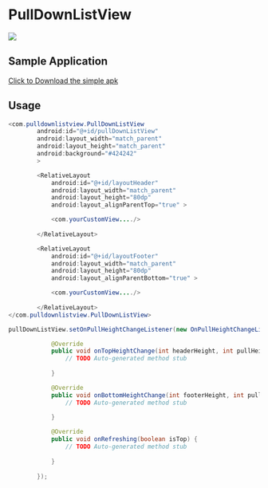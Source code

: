 PullDownListView
================
![](https://raw.githubusercontent.com/guojunyi/PullDownListView/master/screenshot/1.gif)
## Sample Application
<a href="https://play.google.com/store/apps/details?id=cn.trinea.android.demo" target="_blank" title="Download From Google Play">Click to Download the simple apk</a>

## Usage
``` java
<com.pulldownlistview.PullDownListView
        android:id="@+id/pullDownListView"
        android:layout_width="match_parent"
        android:layout_height="match_parent"
        android:background="#424242"
        >

        <RelativeLayout
            android:id="@+id/layoutHeader"
            android:layout_width="match_parent"
            android:layout_height="80dp"
            android:layout_alignParentTop="true" >

            <com.yourCustomView..../>
            
        </RelativeLayout>

        <RelativeLayout
            android:id="@+id/layoutFooter"
            android:layout_width="match_parent"
            android:layout_height="80dp"
            android:layout_alignParentBottom="true" >

            <com.yourCustomView..../>
            
        </RelativeLayout>
</com.pulldownlistview.PullDownListView>
```

``` java
pullDownListView.setOnPullHeightChangeListener(new OnPullHeightChangeListener(){

			@Override
			public void onTopHeightChange(int headerHeight, int pullHeight) {
				// TODO Auto-generated method stub
				
			}

			@Override
			public void onBottomHeightChange(int footerHeight, int pullHeight) {
				// TODO Auto-generated method stub
				
			}

			@Override
			public void onRefreshing(boolean isTop) {
				// TODO Auto-generated method stub
				
			}
			
		});
```



